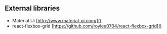 ## External libraries

- Material Ui [http://www.material-ui.com/]()
- react-flexbox-grid [https://github.com/roylee0704/react-flexbox-grid]()